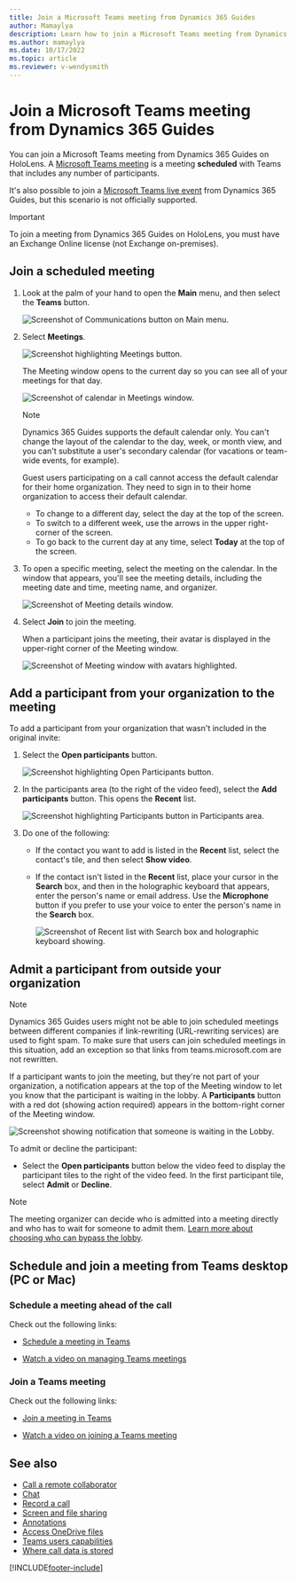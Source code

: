 ```yaml
---
title: Join a Microsoft Teams meeting from Dynamics 365 Guides
author: Mamaylya
description: Learn how to join a Microsoft Teams meeting from Dynamics 365 Guides on HoloLens
ms.author: mamaylya
ms.date: 10/17/2022
ms.topic: article
ms.reviewer: v-wendysmith
---
```


# Join a Microsoft Teams meeting from Dynamics 365 Guides

You can join a Microsoft Teams meeting from Dynamics 365 Guides on HoloLens. A [Microsoft Teams meeting](/microsoftteams/quick-start-meetings-live-events) is a meeting **scheduled** with Teams that includes any number of participants. 

It's also possible to join a [Microsoft Teams live event](/microsoftteams/teams-live-events/what-are-teams-live-events) from Dynamics 365 Guides, but this scenario is not officially supported.  

> [!IMPORTANT] 
> To join a meeting from Dynamics 365 Guides on HoloLens, you must have an Exchange Online license (not Exchange on-premises). 

## Join a scheduled meeting

1. Look at the palm of your hand to open the **Main** menu, and then select the **Teams** button.

    ![Screenshot of Communications button on Main menu.](media/calling-meetings-1.JPG "Screenshot of Communications button on Main menu")
    
2. Select **Meetings**.

    ![Screenshot highlighting Meetings button.](media/calling-meetings-2.JPG "Screenshot highlighting Meetings button")

    The Meeting window opens to the current day so you can see all of your meetings for that day. 

    ![Screenshot of calendar in Meetings window.](media/calling-meetings-4.JPG "Screenshot of calendar in Meetings window")

    > [!NOTE]
    > Dynamics 365 Guides supports the default calendar only. You can't change the layout of the calendar to the day, week, or month view, and you can't substitute a user's secondary calendar (for vacations or team-wide events, for example). 
    > 
    > Guest users participating on a call cannot access the default calendar for their home organization. They need to sign in to their home organization to access their default calendar.

    - To change to a different day, select the day at the top of the screen. 
    - To switch to a different week, use the arrows in the upper right-corner of the screen. 
    - To go back to the current day at any time, select **Today** at the top of the screen. 
    
3. To open a specific meeting, select the meeting on the calendar. In the window that appears, you'll see the meeting details, including the meeting date and time, meeting name, and organizer. 

    ![Screenshot of Meeting details window.](media/calling-meetings-6.JPG "Screenshot of Meeting details window")

4. Select **Join** to join the meeting. 

    When a participant joins the meeting, their avatar is displayed in the upper-right corner of the Meeting window. 

    ![Screenshot of Meeting window with avatars highlighted.](media/calling-meetings-avatars.JPG "Screenshot of Meeting window with avatars highlighted")
    
## Add a participant from your organization to the meeting

To add a participant from your organization that wasn't included in the original invite:

1. Select the **Open participants** button.

    ![Screenshot highlighting Open Participants button.](media/calling-start-call-4.JPG "Screenshot highlighting Open Participants button")

2. In the participants area (to the right of the video feed), select the **Add participants** button. This opens the **Recent** list.
    
    ![Screenshot highlighting Participants button in Participants area.](media/calling-start-call-5.JPG "Screenshot highlighting Participants button in Participants area")

3. Do one of the following:

    - If the contact you want to add is listed in the **Recent** list, select the contact's tile, and then select **Show video**.

    - If the contact isn't listed in the **Recent** list, place your cursor in the **Search** box, and then in the holographic keyboard that appears, enter the person's name or email address. Use the **Microphone** button if you prefer to use your voice to enter the person's name in the **Search** box. 

      ![Screenshot of Recent list with Search box and holographic keyboard showing.](media/calling-start-call-6.JPG "Screenshot of Recent list with Search box and holographic keyboard showing")

## Admit a participant from outside your organization

> [!NOTE]
> Dynamics 365 Guides users might not be able to join scheduled meetings between different companies if link-rewriting (URL-rewriting services) are used to fight spam. To make sure that users can join scheduled meetings in this situation, add an exception so that links from teams.microsoft.com are not rewritten. 
    
If a participant wants to join the meeting, but they're not part of your organization, a notification appears at the top of the Meeting window to let you know that the participant is waiting in the lobby. A **Participants** button with a red dot (showing action required) appears in the bottom-right corner of the Meeting window. 

![Screenshot showing notification that someone is waiting in the Lobby.](media/calling-meetings-10.JPG "Screenshot showing notification that someone is waiting in the lobby")
    
To admit or decline the participant:

- Select the **Open participants** button below the video feed to display the participant tiles to the right of the video feed. In the first participant tile, select **Admit** or **Decline**. 

> [!NOTE]
> The meeting organizer can decide who is admitted into a meeting directly and who has to wait for someone to admit them. [Learn more about choosing who can bypass the lobby](https://support.microsoft.com/en-us/office/change-participant-settings-for-a-teams-meeting-53261366-dbd5-45f9-aae9-a70e6354f88e). 

## Schedule and join a meeting from Teams desktop (PC or Mac)

### Schedule a meeting ahead of the call

Check out the following links:

- [Schedule a meeting in Teams](https://support.office.com/article/Schedule-a-meeting-in-Teams-943507a9-8583-4c58-b5d2-8ec8265e04e5#ID0EAABAAA=Desktop)

- [Watch a video on managing Teams meetings](https://support.office.com/article/Video-Manage-meetings-ba44d0fd-da3c-4541-a3eb-a868f5e2b137)

### Join a Teams meeting

Check out the following links:

- [Join a meeting in Teams](https://support.office.com/article/join-a-meeting-in-teams-1613bb53-f3fa-431e-85a9-d6a91e3468c9)

- [Watch a video on joining a Teams meeting](https://support.office.com/article/join-a-teams-meeting-078e9868-f1aa-4414-8bb9-ee88e9236ee4?ui=en-US&rs=en-US&ad=US)

## See also

- [Call a remote collaborator](calling-start-call.md)
- [Chat](calling-chat-file-sharing.md)
- [Record a call](calling-record-call.md)
- [Screen and file sharing](calling-screen-sharing.md)
- [Annotations](calling-annotations.md)
- [Access OneDrive files](onedrive-files.md)
- [Teams users capabilities](calling-teams-users.md)
- [Where call data is stored](call-logging.md)

[!INCLUDE[footer-include](../includes/footer-banner.md)]

